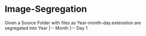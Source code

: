# Image-Segregation

Given a Source Folder with files as Year-month-day.extenstion are segregated into
Year
  |-- Month
        |-- Day 1

